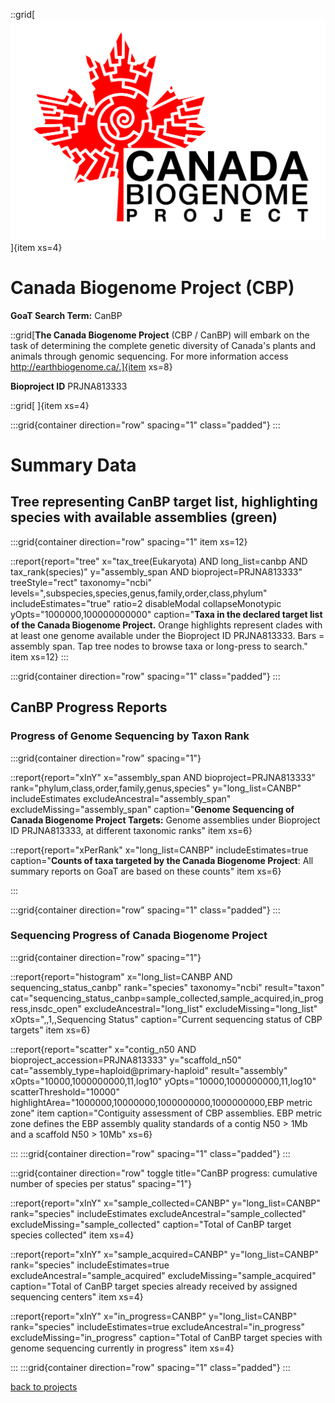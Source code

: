 
::grid[![GoaT](/static/images/CanBP.png)]{item xs=4}

# Canada Biogenome Project (CBP)
**GoaT Search Term:** CanBP


::grid[**The Canada Biogenome Project** (CBP / CanBP) will embark on the task of determining the complete genetic diversity of Canada's plants and animals through genomic sequencing. For more information access http://earthbiogenome.ca/.]{item xs=8}

**Bioproject ID** PRJNA813333

::grid[ ]{item xs=4}


:::grid{container direction="row" spacing="1" class="padded"}
:::

# Summary Data

## Tree representing CanBP target list, highlighting species with available assemblies (green)

:::grid{container direction="row" spacing="1" item xs=12}

::report{report="tree" x="tax_tree(Eukaryota) AND long_list=canbp AND tax_rank(species)" y="assembly_span AND bioproject=PRJNA813333" treeStyle="rect" taxonomy="ncbi" levels=",subspecies,species,genus,family,order,class,phylum" includeEstimates="true" ratio=2 disableModal collapseMonotypic yOpts="1000000,100000000000" caption="**Taxa in the declared target list of the Canada Biogenome Project.** Orange highlights represent clades with at least one genome available under the Bioproject ID PRJNA813333. Bars = assembly span. Tap tree nodes to browse taxa or long-press to search." item xs=12}
:::


:::grid{container direction="row" spacing="1" class="padded"}
:::

## CanBP Progress Reports
### Progress of Genome Sequencing by Taxon Rank
:::grid{container direction="row" spacing="1"}

::report{report="xInY" x="assembly_span AND bioproject=PRJNA813333" rank="phylum,class,order,family,genus,species" y="long_list=CANBP" includeEstimates excludeAncestral="assembly_span" excludeMissing="assembly_span" caption="**Genome Sequencing of Canada Biogenome Project Targets:** Genome assemblies under Bioproject ID PRJNA813333, at different taxonomic ranks" item xs=6}

::report{report="xPerRank" x="long_list=CANBP" includeEstimates=true caption="**Counts of taxa targeted by the Canada Biogenome Project**: All summary reports on GoaT are based on these counts" item xs=6}

:::

:::grid{container direction="row" spacing="1" class="padded"}
:::

### Sequencing Progress of Canada Biogenome Project

:::grid{container direction="row" spacing="1"}

::report{report="histogram" x="long_list=CANBP AND sequencing_status_canbp" rank="species" taxonomy="ncbi" result="taxon" cat="sequencing_status_canbp=sample_collected,sample_acquired,in_progress,insdc_open" excludeAncestral="long_list" excludeMissing="long_list" xOpts=",,1,,Sequencing Status" caption="Current sequencing status of CBP targets" item xs=6}

::report{report="scatter" x="contig_n50 AND bioproject_accession=PRJNA813333" y="scaffold_n50" cat="assembly_type=haploid@primary-haploid" result="assembly" xOpts="10000,1000000000,11,log10" yOpts="10000,1000000000,11,log10" scatterThreshold="10000" highlightArea="1000000,10000000,1000000000,1000000000,EBP metric zone" item caption="Contiguity assessment of CBP assemblies. EBP metric zone defines the EBP assembly quality standards of a contig N50 > 1Mb and a scaffold N50 > 10Mb" xs=6}

:::
:::grid{container direction="row" spacing="1" class="padded"}
:::


:::grid{container direction="row" toggle title="CanBP progress: cumulative number of species per status" spacing="1"}

::report{report="xInY" x="sample_collected=CANBP" y="long_list=CANBP" rank="species" includeEstimates excludeAncestral="sample_collected" excludeMissing="sample_collected" caption="Total of CanBP target species collected" item xs=4}

::report{report="xInY" x="sample_acquired=CANBP" y="long_list=CANBP" rank="species" includeEstimates=true excludeAncestral="sample_acquired" excludeMissing="sample_acquired" caption="Total of CanBP target species already received by assigned sequencing centers" item xs=4}

::report{report="xInY" x="in_progress=CANBP" y="long_list=CANBP" rank="species" includeEstimates=true excludeAncestral="in_progress" excludeMissing="in_progress" caption="Total of CanBP target species with genome sequencing currently in progress" item xs=4}

:::
:::grid{container direction="row" spacing="1" class="padded"}
:::



[back to projects](/projects)
